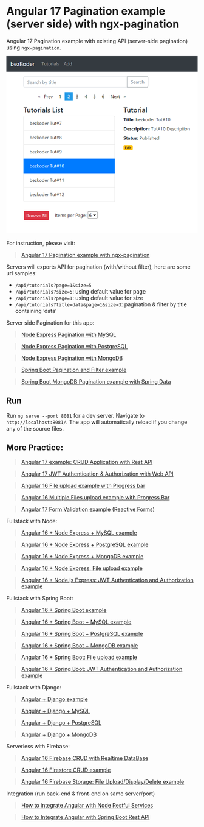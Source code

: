 # Angular 17 Pagination example (server side) with ngx-pagination

Angular 17 Pagination example with existing API (server-side pagination) using `ngx-pagination`.

![angular-17-pagination-example](angular-17-pagination-example.png)

For instruction, please visit:
> [Angular 17 Pagination example with ngx-pagination](https://www.bezkoder.com/angular-17-pagination-ngx/)

Servers will exports API for pagination (with/without filter), here are some url samples:
- `/api/tutorials?page=1&size=5`
- `/api/tutorials?size=5`: using default value for page
- `/api/tutorials?page=1`: using default value for size
- `/api/tutorials?title=data&page=1&size=3`: pagination & filter by title containing ‘data’

Server side Pagination for this app:
> [Node Express Pagination with MySQL](https://www.bezkoder.com/node-js-sequelize-pagination-mysql/)

> [Node Express Pagination with PostgreSQL](https://www.bezkoder.com/node-js-pagination-postgresql/)

> [Node Express Pagination with MongoDB](https://www.bezkoder.com/node-js-mongodb-pagination/)

> [Spring Boot Pagination and Filter example](https://www.bezkoder.com/spring-boot-pagination-filter-jpa-pageable/)

> [Spring Boot MongoDB Pagination example with Spring Data](https://www.bezkoder.com/spring-boot-mongodb-pagination/)

## Run
Run `ng serve --port 8081` for a dev server. Navigate to `http://localhost:8081/`. The app will automatically reload if you change any of the source files.

## More Practice:
> [Angular 17 example: CRUD Application with Rest API](https://www.bezkoder.com/angular-17-crud-example/)

> [Angular 17 JWT Authentication & Authorization with Web API](https://www.bezkoder.com/angular-17-jwt-auth/)

> [Angular 16 File upload example with Progress bar](https://www.bezkoder.com/angular-16-file-upload/)

> [Angular 16 Multiple Files upload example with Progress Bar](https://www.bezkoder.com/angular-16-multiple-file-upload/)

> [Angular 17 Form Validation example (Reactive Forms)](https://www.bezkoder.com/angular-17-form-validation/)

Fullstack with Node:
> [Angular 16 + Node Express + MySQL example](https://www.bezkoder.com/angular-16-node-js-express-mysql/)

> [Angular 16 + Node Express + PostgreSQL example](https://www.bezkoder.com/angular-16-node-js-express-postgresql/)

> [Angular 16 + Node Express + MongoDB example](https://www.bezkoder.com/angular-16-node-js-express-mongodb/)

> [Angular 16 + Node Express: File upload example](https://www.bezkoder.com/angular-16-node-express-file-upload/)

> [Angular 16 + Node.js Express: JWT Authentication and Authorization example](https://www.bezkoder.com/node-js-angular-16-jwt-auth/)

Fullstack with Spring Boot:
> [Angular 16 + Spring Boot example](https://www.bezkoder.com/spring-boot-angular-16-crud/)

> [Angular 16 + Spring Boot + MySQL example](https://www.bezkoder.com/spring-boot-angular-16-mysql/)

> [Angular 16 + Spring Boot + PostgreSQL example](https://www.bezkoder.com/spring-boot-angular-16-postgresql/)

> [Angular 16 + Spring Boot + MongoDB example](https://www.bezkoder.com/spring-boot-angular-16-mongodb/)

> [Angular 16 + Spring Boot: File upload example](https://www.bezkoder.com/angular-16-spring-boot-file-upload/)

> [Angular 16 + Spring Boot: JWT Authentication and Authorization example](https://www.bezkoder.com/angular-16-spring-boot-jwt-auth/)

Fullstack with Django:
> [Angular + Django example](https://www.bezkoder.com/django-angular-13-crud-rest-framework/)

> [Angular + Django + MySQL](https://www.bezkoder.com/django-angular-mysql/)

> [Angular + Django + PostgreSQL](https://www.bezkoder.com/django-angular-postgresql/)

> [Angular + Django + MongoDB](https://www.bezkoder.com/django-angular-mongodb/)

Serverless with Firebase:
> [Angular 16 Firebase CRUD with Realtime DataBase](https://www.bezkoder.com/angular-16-firebase-crud/)

> [Angular 16 Firestore CRUD example](https://www.bezkoder.com/angular-16-firestore-crud/)

> [Angular 16 Firebase Storage: File Upload/Display/Delete example](https://www.bezkoder.com/angular-16-firebase-storage/)

Integration (run back-end & front-end on same server/port)
> [How to integrate Angular with Node Restful Services](https://bezkoder.com/integrate-angular-12-node-js/)

> [How to Integrate Angular with Spring Boot Rest API](https://bezkoder.com/integrate-angular-12-spring-boot/)